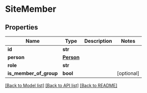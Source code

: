 # SiteMember

## Properties
Name | Type | Description | Notes
------------ | ------------- | ------------- | -------------
**id** | **str** |  | 
**person** | [**Person**](Person.md) |  | 
**role** | **str** |  | 
**is_member_of_group** | **bool** |  | [optional] 

[[Back to Model list]](../README.md#documentation-for-models) [[Back to API list]](../README.md#documentation-for-api-endpoints) [[Back to README]](../README.md)

